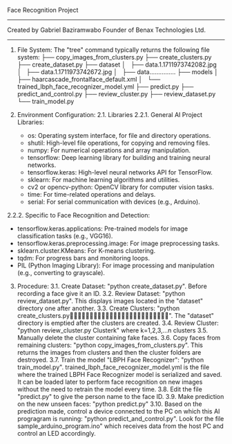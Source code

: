 Face Recognition Project
***************
Created by Gabriel Baziramwabo
Founder of Benax Technologies Ltd.
***************
1. File System:
The "tree" command typically returns the following file system:
├── copy_images_from_clusters.py
├── create_clusters.py
├── create_dataset.py
├── dataset
│   ├── data.1.1711973742082.jpg
│   ├── data.1.1711973742672.jpg
│   ├── data...............
├── models
│   ├── haarcascade_frontalface_default.xml
│   └── trained_lbph_face_recognizer_model.yml
├── predict.py
├── predict_and_control.py
├── review_cluster.py
├── review_dataset.py
└── train_model.py

2. Environment Configuration:
2.1. Libraries
2.2.1. General AI Project Libraries:
   - os: Operating system interface, for file and directory operations.
   - shutil: High-level file operations, for copying and removing files.
   - numpy: For numerical operations and array manipulation.
   - tensorflow: Deep learning library for building and training neural networks.
   - tensorflow.keras: High-level neural networks API for TensorFlow.
   - sklearn: For machine learning algorithms and utilities.
   - cv2 or opencv-python: OpenCV library for computer vision tasks.
   - time: For time-related operations and delays.
   - serial: For serial communication with devices (e.g., Arduino).

2.2.2. Specific to Face Recognition and Detection:
   - tensorflow.keras.applications: Pre-trained models for image classification tasks (e.g., VGG16).
   - tensorflow.keras.preprocessing.image: For image preprocessing tasks.
   - sklearn.cluster.KMeans: For K-means clustering.
   - tqdm: For progress bars and monitoring loops.
   - PIL (Python Imaging Library): For image processing and manipulation (e.g., converting to grayscale).

3. Procedure:
3.1. Create Dataset: "python create_dataset.py". Before recording a face give it an ID.
3.2. Review Dataset: "python review_dataset.py". This displays images located in the "dataset" directory one after another.
3.3. Create Clusters: "python create_clusters.py". The "dataset" directory is emptied after the clusters are created.
3.4. Review Cluster: "python review_cluster.py Clusterk" where k=1,2,3,...n clusters
3.5. Manually delete the cluster containing fake faces.
3.6. Copy faces from remaining clusters: "python copy_images_from_clusters.py". This returns the images from clusters and then the cluster folders are destroyed. 
3.7. Train the model "LBPH Face Recognizer": "python train_model.py". trained_lbph_face_recognizer_model.yml is the file where the trained LBPH Face Recognizer model is serialized and saved. It can be loaded later to perform face recognition on new images without the need to retrain the model every time.
3.8. Edit the file "predict.py" to give the person name to the face ID.
3.9. Make prediction on the new unseen faces: "python predict.py"
3.10. Based on the prediction made, control a device connected to the PC on which this AI progragram is running: "python predict_and_control.py". Look for the file sample_arduino_program.ino" which receives data from the host PC and control an LED accordingly.

